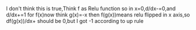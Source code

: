 I don't think this is true,Think f as Relu function so in x=0,d/dx-=0,and d/dx+=1 for f(x)now think g(x)=-x then f(g(x))means relu flipped in x axis,so df(g(x))/dx+ should be 0,but I got -1 according to up rule
